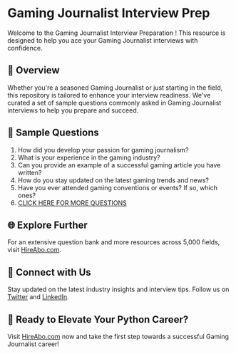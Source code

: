 # Gaming Journalist Interview Prep

Welcome to the Gaming Journalist Interview Preparation ! This resource is designed to help you ace your Gaming Journalist interviews with confidence.

## 🚀 Overview

Whether you're a seasoned Gaming Journalist or just starting in the field, this repository is tailored to enhance your interview readiness. We've curated a set of sample questions commonly asked in Gaming Journalist interviews to help you prepare and succeed.

## 📝 Sample Questions

1. How did you develop your passion for gaming journalism?
2. What is your experience in the gaming industry?
3. Can you provide an example of a successful gaming article you have written?
4. How do you stay updated on the latest gaming trends and news?
5. Have you ever attended gaming conventions or events? If so, which ones?
6. [CLICK HERE FOR MORE QUESTIONS](https://hireabo.com/job/8_0_41/Gaming%20Journalist)

## 🌐 Explore Further

For an extensive question bank and more resources across 5,000 fields, visit [HireAbo.com](https://www.hireabo.com).

## 📱 Connect with Us

Stay updated on the latest industry insights and interview tips. Follow us on [Twitter](https://twitter.com/hireabo) and [LinkedIn](https://www.linkedin.com/in/hire-abo-3609972a8/).

## 🚀 Ready to Elevate Your Python Career?

Visit [HireAbo.com](https://www.hireabo.com) now and take the first step towards a successful Gaming Journalist career!